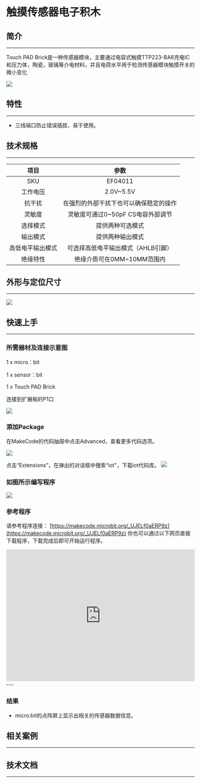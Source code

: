# 触摸传感器电子积木

## 简介
---
Touch PAD Brick是一种传感器模块，主要通过电容式触摸TTP223-BA6充电IC和压力体，陶瓷，玻璃等介电材料，并且电荷水平用于检测传感器模块触摸开关的微小变化

 ![](./images/XLSIYQj.jpg)

## 特性
---
- 三线端口防止错误插拔，易于使用。

## 技术规格
---

项目 | 参数 
:-: | :-: 
SKU|EF04011
工作电压|2.0V~5.5V
抗干扰|在强烈的外部干扰下也可以确保稳定的操作
灵敏度|灵敏度可通过0~50pF CS电容外部调节
选择模式|提供两种可选模式
输出模式|提供两种输出模式
高低电平输出模式|可选择高低电平输出模式（AHLB引脚）
绝缘特性|绝缘介质可在0MM~10MM范围内
## 外形与定位尺寸
---
 ![](./images/uX6EyOO.png)

## 快速上手
---

### 所需器材及连接示意图
1 x micro：bit

1 x sensor：bit

1 x Touch PAD Brick

连接到扩展板的P1口

 ![](./images/xqYKZ0r.png)
 
### 添加Package
在MakeCode的代码抽屉中点击Advanced，查看更多代码选项。

 ![](./images/smtcNoB.png)

点击“Extensions”，在弹出的对话框中搜索“iot"，下载iot代码库。
 ![](./images/qChMeYd.png)

### 如图所示编写程序
 ![](./images/vsoyhgH.png)

### 参考程序
请参考程序连接：
[https://makecode.microbit.org/_UJELf0aERP9z](https://makecode.microbit.org/_UJELf0aERP9z)
你也可以通过以下网页直接下载程序，下载完成后即可开始运行程序。

<div style="position:relative;height:0;padding-bottom:70%;overflow:hidden;"><iframe style="position:absolute;top:0;left:0;width:100%;height:100%;" src="https://makecode.microbit.org/#pub:_UJELf0aERP9z" frameborder="0" sandbox="allow-popups allow-forms allow-scripts allow-same-origin"></iframe></div>  
---

### 结果
- micro:bit的点阵屏上显示出相关的传感器数据信息。

## 相关案例
---

## 技术文档
---
